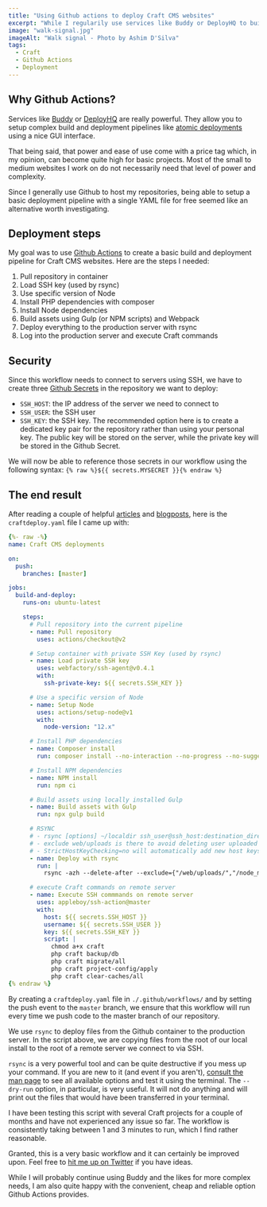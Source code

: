 ```yaml
---
title: "Using Github actions to deploy Craft CMS websites"
excerpt: "While I regularily use services like Buddy or DeployHQ to build and deploy Craft CMS websites, I wanted to experiment with Github Actions. Here is what I came up with and why."
image: "walk-signal.jpg"
imageAlt: "Walk signal - Photo by Ashim D'Silva"
tags:
  - Craft
  - Github Actions
  - Deployment
---
```


## Why Github Actions?

Services like [Buddy](https://buddy.works/) or [DeployHQ](https://www.deployhq.com/) are really powerful. They allow you to setup complex build and deployment pipelines like [atomic deployments](https://nystudio107.com/blog/executing-atomic-deployments) using a nice GUI interface.

That being said, that power and ease of use come with a price tag which, in my opinion, can become quite high for basic projects. Most of the small to medium websites I work on do not necessarily need that level of power and complexity.

Since I generally use Github to host my repositories, being able to setup a basic deployment pipeline with a single YAML file for free seemed like an alternative worth investigating.

## Deployment steps

My goal was to use [Github Actions](https://docs.github.com/en/free-pro-team@latest/actions) to create a basic build and deployment pipeline for Craft CMS websites. Here are the steps I needed:

1. Pull repository in container
2. Load SSH key (used by rsync)
3. Use specific version of Node
4. Install PHP dependencies with composer
5. Install Node dependencies
6. Build assets using Gulp (or NPM scripts) and Webpack
7. Deploy everything to the production server with rsync
8. Log into the production server and execute Craft commands

## Security

Since this workflow needs to connect to servers using SSH, we have to create three [Github Secrets](https://docs.github.com/en/free-pro-team@latest/actions/reference/encrypted-secrets) in the repository we want to deploy:

- `SSH_HOST`: the IP address of the server we need to connect to
- `SSH_USER`: the SSH user
- `SSH_KEY`: the SSH key. The recommended option here is to create a dedicated key pair for the repository rather than using your personal key. The public key will be stored on the server, while the private key will be stored in the Github Secret.

We will now be able to reference those secrets in our workflow using the following syntax: `{% raw %}${{ secrets.MYSECRET }}{% endraw %}`

## The end result

After reading a couple of helpful [articles](https://craftcms.com/knowledge-base/deployment-best-practices) and [blogposts](https://blog.fortrabbit.com/how-to-use-github-actions), here is the `craftdeploy.yaml` file I came up with:

```yaml
{%- raw -%}
name: Craft CMS deployments

on:
  push:
    branches: [master]

jobs:
  build-and-deploy:
    runs-on: ubuntu-latest

    steps:
      # Pull repository into the current pipeline
      - name: Pull repository
        uses: actions/checkout@v2

      # Setup container with private SSH Key (used by rsync)
      - name: Load private SSH key
        uses: webfactory/ssh-agent@v0.4.1
        with:
          ssh-private-key: ${{ secrets.SSH_KEY }}

      # Use a specific version of Node
      - name: Setup Node
        uses: actions/setup-node@v1
        with:
          node-version: "12.x"

      # Install PHP dependencies
      - name: Composer install
        run: composer install --no-interaction --no-progress --no-suggest --optimize-autoloader

      # Install NPM dependencies
      - name: NPM install
        run: npm ci

      # Build assets using locally installed Gulp
      - name: Build assets with Gulp
        run: npx gulp build

      # RSYNC
      # - rsync [options] ~/localdir ssh_user@ssh_host:destination_directory
      # - exclude web/uploads is there to avoid deleting user uploaded files w/ --delete-after
      # - StrictHostKeyChecking=no will automatically add new host keys to the user known hosts files.
      - name: Deploy with rsync
        run: |
          rsync -azh --delete-after --exclude={"/web/uploads/","/node_modules/","/.git/","/.github/"} -e "ssh -o StrictHostKeyChecking=no" ./ ${{ secrets.SSH_USER }}@${{ secrets.SSH_HOST }}:~/

      # execute Craft commands on remote server
      - name: Execute SSH commmands on remote server
        uses: appleboy/ssh-action@master
        with:
          host: ${{ secrets.SSH_HOST }}
          username: ${{ secrets.SSH_USER }}
          key: ${{ secrets.SSH_KEY }}
          script: |
            chmod a+x craft
            php craft backup/db
            php craft migrate/all
            php craft project-config/apply
            php craft clear-caches/all
{% endraw %}
```

By creating a `craftdeploy.yaml` file in `./.github/workflows/` and by setting the push event to the `master` branch, we ensure that this workflow will run every time we push code to the master branch of our repository.

We use `rsync` to deploy files from the Github container to the production server. In the script above, we are copying files from the root of our local install to the root of a remote server we connect to via SSH.

`rsync` is a very powerful tool and can be quite destructive if you mess up your command. If you are new to it (and event if you aren't), [consult the man page](https://linux.die.net/man/1/rsync) to see all available options and test it using the terminal. The `--dry-run` option, in particular, is very useful. It will not do anything and will print out the files that would have been transferred in your terminal.

I have been testing this script with several Craft projects for a couple of months and have not experienced any issue so far. The workflow is consistently taking between 1 and 3 minutes to run, which I find rather reasonable.

Granted, this is a very basic workflow and it can certainly be improved upon. Feel free to [hit me up on Twitter](https://twitter.com/jeromecoupe) if you have ideas.

While I will probably continue using Buddy and the likes for more complex needs, I am also quite happy with the convenient, cheap and reliable option Github Actions provides.
